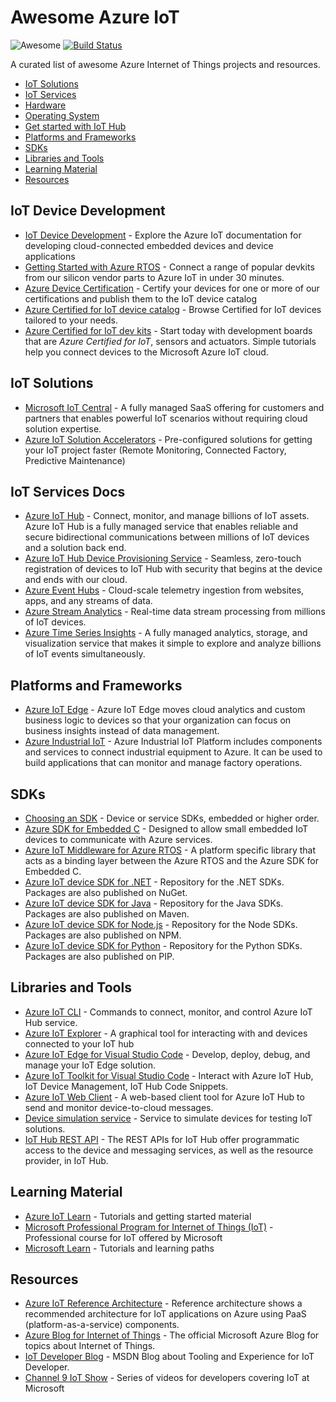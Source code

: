 # Awesome Azure IoT 
![Awesome](https://cdn.rawgit.com/sindresorhus/awesome/d7305f38d29fed78fa85652e3a63e154dd8e8829/media/badge.svg) 
[![Build Status](https://travis-ci.org/Azure/iot.svg?branch=master)](https://travis-ci.org/Azure/iot)

A curated list of awesome Azure Internet of Things projects and resources.

- [IoT Solutions](#iot-solutions)
- [IoT Services](#iot-services)
- [Hardware](#hardware)
- [Operating System](#operating-system)
- [Get started with IoT Hub](#get-started-with-iot-hub)
- [Platforms and Frameworks](#platforms-and-frameworks)
- [SDKs](#sdks)
- [Libraries and Tools](#libraries-and-tools)
- [Learning Material](#learning-material)
- [Resources](#resources)

## IoT Device Development

- [IoT Device Development](https://docs.microsoft.com/azure/iot-develop) - Explore the Azure IoT documentation for developing cloud-connected embedded devices and device applications
- [Getting Started with Azure RTOS](https://github.com/azure-rtos/getting-started) - Connect a range of popular devkits from our silicon vendor parts to Azure IoT in under 30 minutes.
- [Azure Device Certification](https://certify.azure.com) - Certify your devices for one or more of our certifications and publish them to the IoT device catalog
- [Azure Certified for IoT device catalog](https://catalog.azureiotsuite.com) - Browse Certified for IoT devices tailored to your needs.
- [Azure Certified for IoT dev kits](https://devicecatalog.azure.com/devices?deviceType=DevKit) - Start today with development boards that are *Azure Certified for IoT*, sensors and actuators. Simple tutorials help you connect devices to the Microsoft Azure IoT cloud.

## IoT Solutions

- [Microsoft IoT Central](https://www.microsoft.com/iot-central) - A fully managed SaaS offering for customers and partners that enables powerful IoT scenarios without requiring cloud solution expertise.
- [Azure IoT Solution Accelerators](https://azure.microsoft.com/features/iot-accelerators) - Pre-configured solutions for getting your IoT project faster (Remote Monitoring, Connected Factory, Predictive Maintenance)

## IoT Services Docs

- [Azure IoT Hub](https://docs.microsoft.com/azure/iot-hub) - Connect, monitor, and manage billions of IoT assets. Azure IoT Hub is a fully managed service that enables reliable and secure bidirectional communications between millions of IoT devices and a solution back end.
- [Azure IoT Hub Device Provisioning Service](https://docs.microsoft.com/azure/iot-dps) - Seamless, zero-touch registration of devices to IoT Hub with security that begins at the device and ends with our cloud.
- [Azure Event Hubs](https://docs.microsoft.com/azure/event-hubs) - Cloud-scale telemetry ingestion from websites, apps, and any streams of data.
- [Azure Stream Analytics](https://docs.microsoft.com/azure/stream-analytics) - Real-time data stream processing from millions of IoT devices.
- [Azure Time Series Insights](https://docs.microsoft.com/azure/time-series-insights) - A fully managed analytics, storage, and visualization service that makes it simple to explore and analyze billions of IoT events simultaneously.

## Platforms and Frameworks

- [Azure IoT Edge](https://docs.microsoft.com/azure/iot-edge) - Azure IoT Edge moves cloud analytics and custom business logic to devices so that your organization can focus on business insights instead of data management.
- [Azure Industrial IoT](https://github.com/Azure/Industrial-IoT) - Azure Industrial IoT Platform includes components and services to connect industrial equipment to Azure.  It can be used to build applications that can monitor and manage factory operations.

## SDKs

- [Choosing an SDK](https://docs.microsoft.com/azure/iot-develop/about-iot-sdks) - Device or service SDKs, embedded or higher order.
- [Azure SDK for Embedded C](https://github.com/azure/azure-iot-sdk-c) - Designed to allow small embedded IoT devices to communicate with Azure services.
- [Azure IoT Middleware for Azure RTOS](https://github.com/azure-rtos/netxduo/tree/master/addons/azure_iot) - A platform specific library that acts as a binding layer between the Azure RTOS and the Azure SDK for Embedded C.
- [Azure IoT device SDK for .NET](https://github.com/azure/azure-iot-sdk-csharp) - Repository for the .NET SDKs. Packages are also published on NuGet.
- [Azure IoT device SDK for Java](https://github.com/azure/azure-iot-sdk-java) - Repository for the Java SDKs. Packages are also published on Maven.
- [Azure IoT device SDK for Node.js](https://github.com/azure/azure-iot-sdk-node) - Repository for the Node SDKs. Packages are also published on NPM.
- [Azure IoT device SDK for Python](https://github.com/azure/azure-iot-sdk-python) - Repository for the Python SDKs. Packages are also published on PIP.

## Libraries and Tools

- [Azure IoT CLI](https://docs.microsoft.com/cli/azure/iot?view=azure-cli-latest) - Commands to connect, monitor, and control Azure IoT Hub service.
- [Azure IoT Explorer](https://github.com/Azure/azure-iot-explorer) - A graphical tool for interacting with and devices connected to your IoT hub
- [Azure IoT Edge for Visual Studio Code](https://marketplace.visualstudio.com/items?itemName=vsciot-vscode.azure-iot-edge) - Develop, deploy, debug, and manage your IoT Edge solution.
- [Azure IoT Toolkit for Visual Studio Code](https://marketplace.visualstudio.com/items?itemName=vsciot-vscode.azure-iot-toolkit) - Interact with Azure IoT Hub, IoT Device Management, IoT Hub Code Snippets.
- [Azure IoT Web Client](https://azure-iot.github.io) - A web-based client tool for Azure IoT Hub to send and monitor device-to-cloud messages.
- [Device simulation service](https://docs.microsoft.com/azure/iot-suite/iot-suite-device-simulation-explore) - Service to simulate devices for testing IoT solutions.
- [IoT Hub REST API](https://docs.microsoft.com/rest/api/iothub/) - The REST APIs for IoT Hub offer programmatic access to the device and messaging services, as well as the resource provider, in IoT Hub.

## Learning Material

- [Azure IoT Learn](https://docs.microsoft.com/learn/browse/?products=azure-iot) - Tutorials and getting started material
- [Microsoft Professional Program for Internet of Things (IoT)](https://academy.microsoft.com/professional-program/tracks/internet-of-things/) - Professional course for IoT offered by Microsoft
- [Microsoft Learn](https://docs.microsoft.com/learn/browse/?term=iot) - Tutorials and learning paths

## Resources

- [Azure IoT Reference Architecture](https://docs.microsoft.com/azure/architecture/reference-architectures/iot/) - Reference architecture shows a recommended architecture for IoT applications on Azure using PaaS (platform-as-a-service) components.
- [Azure Blog for Internet of Things](https://azure.microsoft.com/blog/topics/internet-of-things/) - The official Microsoft Azure Blog for topics about Internet of Things.
- [IoT Developer Blog](https://blogs.msdn.microsoft.com/iotdev/) - MSDN Blog about Tooling and Experience for IoT Developer.
- [Channel 9 IoT Show](https://aka.ms/iotshow) - Series of videos for developers covering IoT at Microsoft
